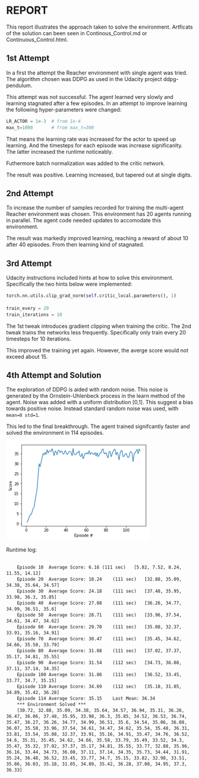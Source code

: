 # REPORT

This report illustrates the approach taken to solve the environment. Artficats of the solution can been seen in Continous_Control.md or Continuous_Control.html.


## 1st Attempt

In a first the attempt the Reacher environment with single agent was tried. The algorithm chosen was DDPG as used in the Udacity project ddpg-pendulum. 

This attempt was not successful. The agent learned very slowly and learning stagnated after a few episodes. In an attempt to improve learning the following hyper-parameters were changed:

```python
LR_ACTOR = 1e-3  # from 1e-4
max_t=1000       # from max_t=300
```

That means the learning rate was increased for the actor to speed up learning. And the timesteps for each episode was increase significanlty. The latter increased the runtime noticeably. 

Futhermore batch normalization was added to the critic network.

The result was positive. Learning increased, but tapered out at single digits.


## 2nd Attempt

To increase the number of samples recorded for training the multi-agent Reacher environment was chosen. This environment has 20 agents running in parallel. The agent code needed updates to accomodate this environment. 

The result was markedly improved learning, reaching a reward of about 10 after 40 episodes. From then learning kind of stagnated. 


## 3rd Attempt

Udacity instructions included hints at how to solve this environment. Specifically the two hints below were implemented:

```python
torch.nn.utils.clip_grad_norm(self.critic_local.parameters(), 1)

train_every = 20
train_iterations = 10

```

The 1st tweak introduces gradient clipping when training the critic. The 2nd tweak trains the networks less frequently. Specifically only train every 20 timesteps for 10 iterations.

This improved the training yet again. However, the averge score would not exceed about 15.

## 4th Attempt and Solution

The exploration of DDPG is aided with random noise. This noise is generated by the Ornstein-Uhlenbeck process in the learn method of the agent. Noise was added with a uniform distribution [0,1]. This suggest a bias towards positive noise. Instead standard random noise was used, with `mean=0 std=1`.

This led to the final breakthrough. The agent trained signifcantly faster and solved the environment in 114 episodes.

![Averge Scores](output_9_0.png "Average scores of 20 agents")



Runtime log:

```

    Episode 10	Average Score: 6.16	(111 sec)	[5.82, 7.52, 8.24, 11.55, 14.12]
    Episode 20	Average Score: 18.24	(111 sec)	[32.88, 35.09, 34.38, 35.64, 34.57]
    Episode 30	Average Score: 24.18	(111 sec)	[37.48, 35.95, 33.98, 36.3, 35.85]
    Episode 40	Average Score: 27.08	(111 sec)	[36.26, 34.77, 34.99, 36.51, 35.6]
    Episode 50	Average Score: 28.71	(111 sec)	[33.96, 37.54, 34.61, 34.47, 34.62]
    Episode 60	Average Score: 29.70	(111 sec)	[35.08, 32.37, 33.91, 35.16, 34.91]
    Episode 70	Average Score: 30.47	(111 sec)	[35.45, 34.62, 34.66, 35.58, 33.79]
    Episode 80	Average Score: 31.08	(111 sec)	[37.02, 37.37, 35.17, 34.81, 35.55]
    Episode 90	Average Score: 31.54	(112 sec)	[34.73, 36.08, 37.11, 37.14, 34.35]
    Episode 100	Average Score: 31.86	(111 sec)	[36.52, 33.45, 33.77, 34.7, 35.15]
    Episode 110	Average Score: 34.69	(112 sec)	[35.18, 31.05, 34.89, 35.42, 36.28]
    Episode 114	Average Score: 35.15	Last Mean: 36.34
    *** Environment Solved ***
    [30.72, 32.88, 35.09, 34.38, 35.64, 34.57, 36.94, 35.31, 36.26, 36.47, 36.06, 37.48, 35.95, 33.98, 36.3, 35.85, 34.52, 36.53, 36.74, 35.47, 36.27, 36.26, 34.77, 34.99, 36.51, 35.6, 34.54, 35.06, 36.08, 36.07, 35.58, 33.96, 37.54, 34.61, 34.47, 34.62, 35.54, 35.48, 36.31, 33.81, 33.54, 35.08, 32.37, 33.91, 35.16, 34.91, 35.47, 34.76, 36.52, 34.6, 35.31, 35.45, 34.62, 34.66, 35.58, 33.79, 35.49, 33.52, 34.3, 35.47, 35.32, 37.02, 37.37, 35.17, 34.81, 35.55, 33.77, 32.88, 35.96, 36.16, 33.44, 34.73, 36.08, 37.11, 37.14, 34.35, 35.73, 34.44, 31.91, 35.24, 36.48, 36.52, 33.45, 33.77, 34.7, 35.15, 33.82, 32.98, 33.51, 35.86, 36.03, 35.18, 31.05, 34.89, 35.42, 36.28, 37.08, 34.95, 37.3, 36.33]
```